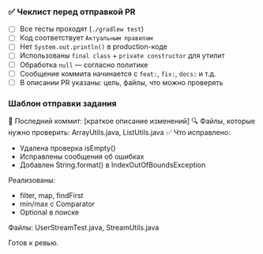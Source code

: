 ### ✅ Чеклист перед отправкой PR

- [ ] Все тесты проходят (`./gradlew test`)
- [ ] Код соответствует `Актуальным правилам`
- [ ] Нет `System.out.println()` в production-коде
- [ ] Использованы `final class` + `private constructor` для утилит
- [ ] Обработка `null` — согласно политике
- [ ] Сообщение коммита начинается с `feat:`, `fix:`, `docs:` и т.д.
- [ ] В описании PR указаны: цель, файлы, что можно проверять

### Шаблон отправки задания

📌 Последний коммит: [краткое описание изменений]
🔍 Файлы, которые нужно проверить: ArrayUtils.java, ListUtils.java
✅ Что исправлено:
- Удалена проверка isEmpty()
- Исправлены сообщения об ошибках
- Добавлен String.format() в IndexOutOfBoundsException


Реализованы:
- filter, map, findFirst
- min/max с Comparator
- Optional в поиске

Файлы: UserStreamTest.java, StreamUtils.java

Готов к ревью.